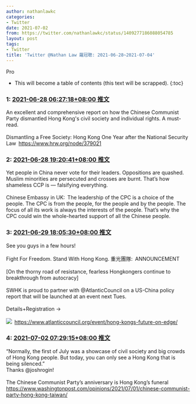 ```yaml
---
author: nathanlawkc
categories:
- Twitter
date: 2021-07-02
from: https://twitter.com/nathanlawkc/status/1409277186088054785
layout: post
tags:
- Twitter
title: 'Twitter @Nathan Law 羅冠聰: 2021-06-28~2021-07-04'
---
```


Pro

* This will become a table of contents (this text will be scrapped).
{:toc}

### 1: [2021-06-28 06:27:18+08:00 推文](https://twitter.com/nathanlawkc/status/1409277186088054785)

An excellent and comprehensive report on how the Chinese Communist Party dismantled Hong Kong's civil society and individual rights. A must-read.<br><br>Dismantling a Free Society: Hong Kong One Year after the National Security Law <a href="https://www.hrw.org/node/379021" target="_blank" rel="noopener noreferrer">https://www.hrw.org/node/379021</a>

### 2: [2021-06-28 19:20:41+08:00 推文](https://twitter.com/nathanlawkc/status/1409471811167862785)

Yet people in China never vote for their leaders. Oppositions are quashed. Muslim minorities are persecuted and crosses are burnt. That’s how shameless CCP is — falsifying everything.<br><br>Chinese Embassy in UK: The leadership of the CPC is a choice of the people. The CPC is from the people, for the people and by the people. The focus of all its work is always the interests of the people. That’s why the CPC could win the whole-hearted support of all the Chinese people.<br>

### 3: [2021-06-29 18:05:30+08:00 推文](https://twitter.com/nathanlawkc/status/1409815280193257472)

See you guys in a few hours!<br><br>Fight For Freedom. Stand With Hong Kong. 重光團隊: ANNOUNCEMENT<br><br>[On the thorny road of resistance, fearless Hongkongers continue to breakthrough from autocracy]<br><br>SWHK is proud to partner with @AtlanticCouncil on a US-China policy report that will be launched at an event next Tues.<br><br>Details+Registration →<br><br><img style src="https://pbs.twimg.com/media/E4vRh1qVcAA7AyL?format=jpg&name=orig" referrerpolicy="no-referrer"> <a href="https://www.atlanticcouncil.org/event/hong-kongs-future-on-edge/" target="_blank" rel="noopener noreferrer">https://www.atlanticcouncil.org/event/hong-kongs-future-on-edge/</a>

### 4: [2021-07-02 07:29:15+08:00 推文](https://twitter.com/nathanlawkc/status/1410742326805155846)

“Normally, the first of July was a showcase of civil society and big crowds of Hong Kong people. But today, you can only see a Hong Kong that is being silenced.”<br>Thanks ⁦@joshrogin⁩!<br><br>The Chinese Communist Party’s anniversary is Hong Kong’s funeral <a href="https://www.washingtonpost.com/opinions/2021/07/01/chinese-communist-party-hong-kong-taiwan/" target="_blank" rel="noopener noreferrer">https://www.washingtonpost.com/opinions/2021/07/01/chinese-communist-party-hong-kong-taiwan/</a>


